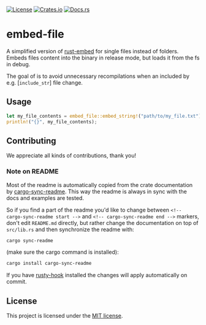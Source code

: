 [![License](https://img.shields.io/crates/l/embed-file.svg)](https://choosealicense.com/licenses/mit/)
[![Crates.io](https://img.shields.io/crates/v/embed-file.svg)](https://crates.io/crates/embed-file)
[![Docs.rs](https://docs.rs/embed-file/badge.svg)](https://docs.rs/embed-file)

<!-- cargo-sync-readme start -->

# embed-file

A simplified version of [rust-embed][] for single files instead of folders.
Embeds files content into the binary in release mode, but loads it from the fs in debug.

The goal of is to avoid unnecessary recompilations when an included by e.g. [`include_str`]
file change.

## Usage

```rust
let my_file_contents = embed_file::embed_string!("path/to/my_file.txt");
println!("{}", my_file_contents);
```
[rust-embed]: https://github.com/pyrossh/rust-embed/

<!-- cargo-sync-readme end -->

## Contributing

We appreciate all kinds of contributions, thank you!


### Note on README

Most of the readme is automatically copied from the crate documentation by [cargo-sync-readme][].
This way the readme is always in sync with the docs and examples are tested.

So if you find a part of the readme you'd like to change between `<!-- cargo-sync-readme start -->`
and `<!-- cargo-sync-readme end -->` markers, don't edit `README.md` directly, but rather change
the documentation on top of `src/lib.rs` and then synchronize the readme with:
```bash
cargo sync-readme
```
(make sure the cargo command is installed):
```bash
cargo install cargo-sync-readme
```

If you have [rusty-hook] installed the changes will apply automatically on commit.


## License

This project is licensed under the [MIT license](LICENSE).

[cargo-sync-readme]: https://github.com/phaazon/cargo-sync-readme
[rusty-hook]: https://github.com/swellaby/rusty-hook
